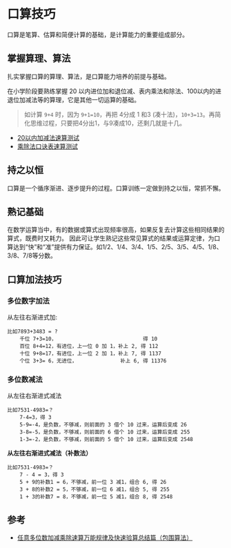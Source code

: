 <!---
markmeta_author: tiltwind
markmeta_date: 2020-10-29
markmeta_title: 口算技巧
markmeta_categories: 数学
markmeta_tags: 口算
-->

# 口算技巧

口算是笔算、估算和简便计算的基础，是计算能力的重要组成部分。


## 掌握算理、算法

扎实掌握口算的算理、算法，是口算能力培养的前提与基础。

在小学阶段要熟练掌握 20 以内进位加和退位减、表内乘法和除法、100以内的进退位加减法等的算理，它是其他一切运算的基础。

> 如计算 `9+4` 时，因为 `9+1=10`，再把 4分成 1 和3 (凑十法)，`10+3=13`。再简化思维过程，只要把4分出1，与9凑成10，还剩几就是十几。


- [20以内加减法速算测试](plus-minus-fast-arithmetic-20.html)
- [乘除法口诀表速算测试](multiply-divide-fast-arithmetic-10.html)

## 持之以恒

口算是一个循序渐进、逐步提升的过程。口算训练一定做到持之以恒，常抓不懈。


## 熟记基础

在数学运算当中，有的数据或算式出现频率很高，如果反复去计算这些相同结果的算式，既费时又耗力。
因此可让学生熟记这些常见算式的结果或运算定律，为口算达到“快”和“准”提供有力保证。如1/2、1/4、3/4、1/5、2/5、3/5、4/5、1/8、3/8、7/8等分数。


## 口算加法技巧

### 多位数字加法

从左往右渐进式加:
```
比如7893+3483 = ?
	千位 7+3=10，                            得 10
	百位 8+4=12，有进位，上一位 0 加 1，补上 2, 得 112
	十位 9+8=17，有进位，上一位 2 加 1，补上 7, 得 1137
	个位 3+3= 6，无进位，              补上 6, 得 11376
```

### 多位数减法

从左往右渐进式减法
```
比如7531-4983=？
	7-4=3，得 3
	5-9=-4，是负数，不够减，则前面的 3 借个 10 过来，运算后变成 26
	3-8=-5，是负数，不够减，则前面的 6 借个 10 过来，运算后变成 255
	1-3=-2，是负数，不够减，则前面的 5 借个 10 过来，运算后变成 2548
```

**从左往右渐进式减法（补数法）**
```
比如7531-4983=？
	7 - 4 = 3，得 3
	5 + 9的补数1 = 6，不够减，前一位 3 减1，组合 6, 得 26
	3 + 8的补数2 = 5，不够减，前一位 6 减1，组合 5, 得 255
	1 + 3的补数7 = 8，不够减，前一位 5 减1，组合 8, 得 2548
```


## 参考

- [任意多位数加减乘除速算万能规律及快速验算总结篇（包围算法）](https://baijiahao.baidu.com/s?id=1598675828839284459)